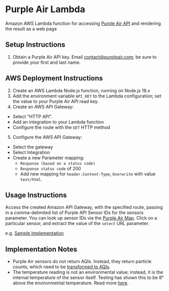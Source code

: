 # Purple Air Lambda
Amazon AWS Lambda function for accessing [Purple Air API](https://api.purpleair.com/) and rendering the result as a web page

## Setup Instructions
1. Obtain a Purple Air API key.  Email contact@purpleair.com; be sure to provide your first and last name.

## AWS Deployment Instructions
2. Create an AWS Lambda Node.js function, running on Node.js 18.x
3. Add the environment variable `API_KEY` to the Lambda configuration; set the value to your Purple Air API read key.  
4. Create an AWS API Gateway:
- Select "HTTP API".
- Add an integration to your Lambda function
- Configure the route with the `GET` HTTP method
5. Configure the AWS API Gateway:
- Select the gateway
- Select Integration
- Create a new Parameter mapping:
  * `Response (based on a status code)`
  * `Response status code` of 200
  * Add new mapping for `header.Content-Type`, `Overwrite` with value `text/html`.

## Usage Instructions
Access the created Amazon API Gateway, with the specified route, passing in a comma-delimited list of Purple API Sensor IDs for the sensors parameter.  You can look up sensor IDs via the [Purple Air Map](https://map.purpleair.com/).  Click on a particular sensor, and extract the value of the `select` URL parameter.

e.g. [Sample Implementation](https://7s2d7gp912.execute-api.us-west-2.amazonaws.com/PurpleAirAPIFetch?sensors=108616,80327,134210,66167)

## Implementation Notes
* Purple Air sensors do not return AQIs.  Instead, they return particle counts, which need to be [transformed to AQIs](https://community.purpleair.com/t/how-to-calculate-the-us-epa-pm2-5-aqi/877).
* The temperature reading is not an environmental value; instead, it is the internal temperature of the sensor itself.  Testing has shown this to be 8° above the environmental temperature.  Read more [here](https://community.purpleair.com/t/purpleair-sensors-functional-overview/150).
